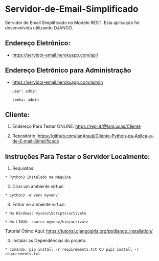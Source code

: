# Servidor-de-Email-Simplificado
Servidor de Email Simplificado no Modelo REST. Esta aplicação foi desenvolvida utilizando DJANGO.

## Endereço Eletrônico:
  
  * https://servidor-email.herokuapp.com/api/
  
## Endereço Eletrônico para Administração

  * https://servidor-email.herokuapp.com/admin
 
        user: admin

        senha: admin

## Cliente:

  1. Endereço Para Testar ONLINE: https://repl.it/@IanLucas/Cliente
  
  2. Repositório: https://github.com/ianAraujj/Cliente-Python-da-Aplica-o-de-E-mail-Simplificado

## Instruções Para Testar o Servidor Localmente:

  1. Requisitos: 
 
    * Python3 Instalado na Máquina
    
  2. Criar um ambiente virtual:
  
    * python3 -m venv myvenv
   
  3. Entrar no ambiente virtual:
   
    * No Windows: myvenv\Scripts\activate 
    
    * No LINUX: source myvenv/bin/activate 
   
   Tutorial Ótimo Aqui: https://tutorial.djangogirls.org/pt/django_installation/
   
  4. Instalar as Dependências do projeto:
  
    * Comando: pip install -r requirements.txt OU pip3 install -r requirements.txt
    
